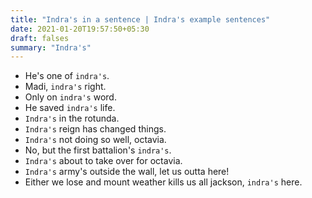 ```yaml
---
title: "Indra's in a sentence | Indra's example sentences"
date: 2021-01-20T19:57:50+05:30
draft: falses
summary: "Indra's"
---
```

- He's one of `indra's`.
- Madi, `indra's` right.
- Only on `indra's` word.
- He saved `indra's` life.
- `Indra's` in the rotunda.
- `Indra's` reign has changed things.
- `Indra's` not doing so well, octavia.
- No, but the first battalion's `indra's`.
- `Indra's` about to take over for octavia.
- `Indra's` army's outside the wall, let us outta here!
- Either we lose and mount weather kills us all jackson, `indra's` here.
                 
